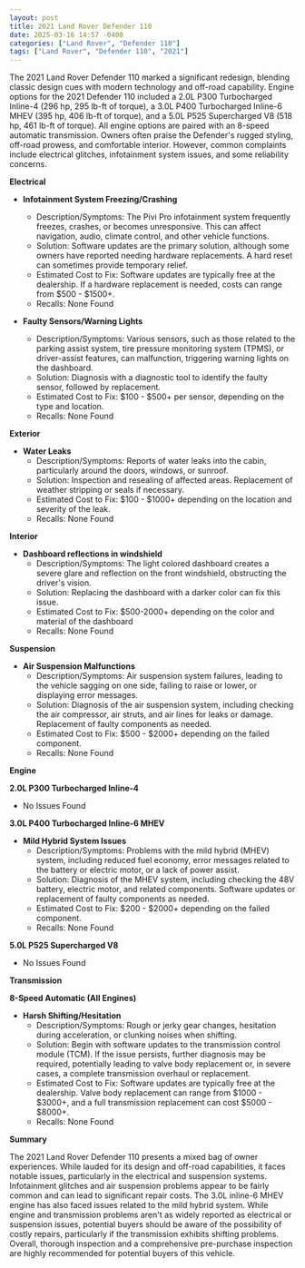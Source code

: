 ```yaml
---
layout: post
title: 2021 Land Rover Defender 110
date: 2025-03-16 14:57 -0400
categories: ["Land Rover", "Defender 110"]
tags: ["Land Rover", "Defender 110", "2021"]
---
```

The 2021 Land Rover Defender 110 marked a significant redesign, blending classic design cues with modern technology and off-road capability. Engine options for the 2021 Defender 110 included a 2.0L P300 Turbocharged Inline-4 (296 hp, 295 lb-ft of torque), a 3.0L P400 Turbocharged Inline-6 MHEV (395 hp, 406 lb-ft of torque), and a 5.0L P525 Supercharged V8 (518 hp, 461 lb-ft of torque). All engine options are paired with an 8-speed automatic transmission. Owners often praise the Defender's rugged styling, off-road prowess, and comfortable interior. However, common complaints include electrical glitches, infotainment system issues, and some reliability concerns.

**Electrical**

*   **Infotainment System Freezing/Crashing**
    *   Description/Symptoms: The Pivi Pro infotainment system frequently freezes, crashes, or becomes unresponsive. This can affect navigation, audio, climate control, and other vehicle functions.
    *   Solution: Software updates are the primary solution, although some owners have reported needing hardware replacements. A hard reset can sometimes provide temporary relief.
    *   Estimated Cost to Fix: Software updates are typically free at the dealership. If a hardware replacement is needed, costs can range from $500 - $1500+.
    *   Recalls: None Found

*   **Faulty Sensors/Warning Lights**
    *   Description/Symptoms: Various sensors, such as those related to the parking assist system, tire pressure monitoring system (TPMS), or driver-assist features, can malfunction, triggering warning lights on the dashboard.
    *   Solution: Diagnosis with a diagnostic tool to identify the faulty sensor, followed by replacement.
    *   Estimated Cost to Fix: $100 - $500+ per sensor, depending on the type and location.
    *   Recalls: None Found

**Exterior**

*   **Water Leaks**
    *   Description/Symptoms: Reports of water leaks into the cabin, particularly around the doors, windows, or sunroof.
    *   Solution: Inspection and resealing of affected areas. Replacement of weather stripping or seals if necessary.
    *   Estimated Cost to Fix: $100 - $1000+ depending on the location and severity of the leak.
    *   Recalls: None Found

**Interior**

*   **Dashboard reflections in windshield**
    *   Description/Symptoms: The light colored dashboard creates a severe glare and reflection on the front windshield, obstructing the driver's vision.
    *   Solution: Replacing the dashboard with a darker color can fix this issue.
    *   Estimated Cost to Fix: $500-2000+ depending on the color and material of the dashboard
    *   Recalls: None Found

**Suspension**

*   **Air Suspension Malfunctions**
    *   Description/Symptoms: Air suspension system failures, leading to the vehicle sagging on one side, failing to raise or lower, or displaying error messages.
    *   Solution: Diagnosis of the air suspension system, including checking the air compressor, air struts, and air lines for leaks or damage. Replacement of faulty components as needed.
    *   Estimated Cost to Fix: $500 - $2000+ depending on the failed component.
    *   Recalls: None Found

**Engine**

**2.0L P300 Turbocharged Inline-4**

*   No Issues Found

**3.0L P400 Turbocharged Inline-6 MHEV**

*   **Mild Hybrid System Issues**
    *   Description/Symptoms: Problems with the mild hybrid (MHEV) system, including reduced fuel economy, error messages related to the battery or electric motor, or a lack of power assist.
    *   Solution: Diagnosis of the MHEV system, including checking the 48V battery, electric motor, and related components. Software updates or replacement of faulty components as needed.
    *   Estimated Cost to Fix: $200 - $2000+ depending on the failed component.
    *   Recalls: None Found

**5.0L P525 Supercharged V8**

*   No Issues Found

**Transmission**

**8-Speed Automatic (All Engines)**

*   **Harsh Shifting/Hesitation**
    *   Description/Symptoms: Rough or jerky gear changes, hesitation during acceleration, or clunking noises when shifting.
    *   Solution: Begin with software updates to the transmission control module (TCM). If the issue persists, further diagnosis may be required, potentially leading to valve body replacement or, in severe cases, a complete transmission overhaul or replacement.
    *   Estimated Cost to Fix: Software updates are typically free at the dealership. Valve body replacement can range from $1000 - $3000+, and a full transmission replacement can cost $5000 - $8000+.
    *   Recalls: None Found

**Summary**

The 2021 Land Rover Defender 110 presents a mixed bag of owner experiences. While lauded for its design and off-road capabilities, it faces notable issues, particularly in the electrical and suspension systems. Infotainment glitches and air suspension problems appear to be fairly common and can lead to significant repair costs. The 3.0L inline-6 MHEV engine has also faced issues related to the mild hybrid system. While engine and transmission problems aren't as widely reported as electrical or suspension issues, potential buyers should be aware of the possibility of costly repairs, particularly if the transmission exhibits shifting problems. Overall, thorough inspection and a comprehensive pre-purchase inspection are highly recommended for potential buyers of this vehicle.

